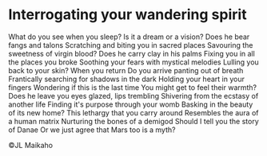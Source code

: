 # Interrogating your wandering spirit

What do you see when you sleep? 
Is it a dream or a vision?
Does he bear fangs and talons
Scratching and biting you in sacred places
Savouring the sweetness of virgin blood?
Does he carry clay in his palms
Fixing you in all the places you broke
Soothing your fears with mystical melodies
Lulling you back to your skin?
When you return
Do you arrive panting out of breath
Frantically searching for shadows in the dark
Holding your heart in your fingers
Wondering if this is the last time
You might get to feel their warmth?
Does he leave you eyes glazed, lips trembling
Shivering from the ecstasy of another life
Finding it's purpose through your womb
Basking in the beauty of its new home?
This lethargy that you carry around
Resembles the aura of a human matrix
Nurturing the bones of a demigod
Should I tell you the story of Danae
Or we just agree that Mars too is a myth?



©JL Maikaho